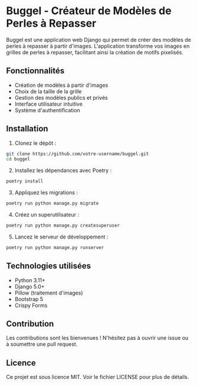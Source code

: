 # Buggel - Créateur de Modèles de Perles à Repasser

Buggel est une application web Django qui permet de créer des modèles de perles à repasser à partir d'images. L'application transforme vos images en grilles de perles à repasser, facilitant ainsi la création de motifs pixelisés.

## Fonctionnalités

- Création de modèles à partir d'images
- Choix de la taille de la grille
- Gestion des modèles publics et privés
- Interface utilisateur intuitive
- Système d'authentification

## Installation

1. Clonez le dépôt :
```bash
git clone https://github.com/votre-username/buggel.git
cd buggel
```

2. Installez les dépendances avec Poetry :
```bash
poetry install
```

3. Appliquez les migrations :
```bash
poetry run python manage.py migrate
```

4. Créez un superutilisateur :
```bash
poetry run python manage.py createsuperuser
```

5. Lancez le serveur de développement :
```bash
poetry run python manage.py runserver
```

## Technologies utilisées

- Python 3.11+
- Django 5.0+
- Pillow (traitement d'images)
- Bootstrap 5
- Crispy Forms

## Contribution

Les contributions sont les bienvenues ! N'hésitez pas à ouvrir une issue ou à soumettre une pull request.

## Licence

Ce projet est sous licence MIT. Voir le fichier LICENSE pour plus de détails. 